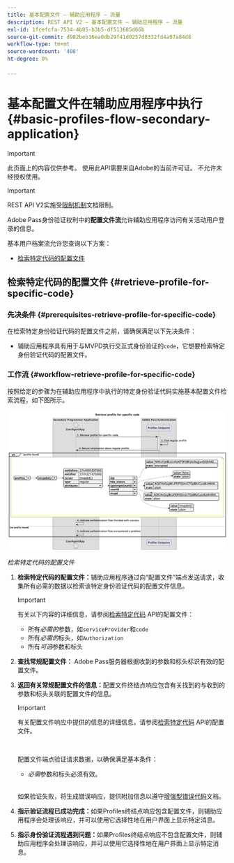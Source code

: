 ```yaml
---
title: 基本配置文件 — 辅助应用程序 — 流量
description: REST API V2 — 基本配置文件 — 辅助应用程序 — 流量
exl-id: 1fcefcfa-7534-4b85-b3b5-df513685d66b
source-git-commit: d982beb16ea0db29f41d0257d8332fd4a07a84d8
workflow-type: tm+mt
source-wordcount: '408'
ht-degree: 0%

---
```


# 基本配置文件在辅助应用程序中执行 {#basic-profiles-flow-secondary-application}

>[!IMPORTANT]
>
> 此页面上的内容仅供参考。 使用此API需要来自Adobe的当前许可证。 不允许未经授权使用。

>[!IMPORTANT]
>
> REST API V2实施受[限制机制](/help/authentication/integration-guide-programmers/throttling-mechanism.md)文档限制。

Adobe Pass身份验证权利中的&#x200B;**配置文件流**&#x200B;允许辅助应用程序访问有关活动用户登录的信息。

基本用户档案流允许您查询以下方案：

* [检索特定代码的配置文件](#retrieve-profile-for-specific-code)

## 检索特定代码的配置文件 {#retrieve-profile-for-specific-code}

### 先决条件 {#prerequisites-retrieve-profile-for-specific-code}

在检索特定身份验证代码的配置文件之前，请确保满足以下先决条件：

* 辅助应用程序具有用于与MVPD执行交互式身份验证的`code`，它想要检索特定身份验证代码的配置文件。

### 工作流 {#workflow-retrieve-profile-for-specific-code}

按照给定的步骤为在辅助应用程序中执行的特定身份验证代码实施基本配置文件检索流程，如下图所示。

![检索特定代码的配置文件](../../../../../assets/rest-api-v2/flows/basic-access-flows/rest-api-v2-retrieve-profile-within-secondary-application-for-specific-code.png)

*检索特定代码的配置文件*

1. **检索特定代码的配置文件：**&#x200B;辅助应用程序通过向“配置文件”端点发送请求，收集所有必需的数据以检索该特定身份验证代码的配置文件信息。

   >[!IMPORTANT]
   >
   > 有关以下内容的详细信息，请参阅[检索特定代码](../../apis/profiles-apis/rest-api-v2-profiles-apis-retrieve-profile-for-specific-code.md) API的配置文件：
   >
   > * 所有&#x200B;_必需的_&#x200B;参数，如`serviceProvider`和`code`
   > * 所有&#x200B;_必需的_&#x200B;标头，如`Authorization`
   > * 所有&#x200B;_可选_&#x200B;参数和标头

1. **查找常规配置文件：** Adobe Pass服务器根据收到的参数和标头标识有效的配置文件。

1. **返回有关常规配置文件的信息：**&#x200B;配置文件终结点响应包含有关找到的与收到的参数和标头关联的配置文件的信息。

   >[!IMPORTANT]
   >
   > 有关配置文件响应中提供的信息的详细信息，请参阅[检索特定代码](../../apis/profiles-apis/rest-api-v2-profiles-apis-retrieve-profile-for-specific-code.md) API的配置文件。
   > 
   > <br/>
   > 
   > 配置文件端点验证请求数据，以确保满足基本条件：
   >
   > * _必需_&#x200B;参数和标头必须有效。
   >
   > <br/>
   > 
   > 如果验证失败，将生成错误响应，提供附加信息以遵守[增强型错误代码](../../../../features-standard/error-reporting/enhanced-error-codes.md)文档。

1. **指示验证流程已成功完成：**&#x200B;如果Profiles终结点响应包含配置文件，则辅助应用程序会处理该响应，并可以使用它选择性地在用户界面上显示特定消息。

1. **指示身份验证流程遇到问题：**&#x200B;如果Profiles终结点响应不包含配置文件，则辅助应用程序会处理该响应，并可以使用它选择性地在用户界面上显示特定消息。
